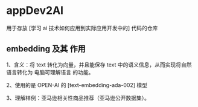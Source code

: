 # appDev2AI
用于存放 [学习 ai 技术如何应用到实际应用开发中的] 代码的仓库

## embedding 及其 作用
1、含义：将 text 转化为向量，并且能保存 text 中的语义信息，从而实现将自然语言转化为 电脑可理解语言 的功能。

2、使用的是 OPEN-AI 的 [text-embedding-ada-002] 模型

3、理解样例：亚马逊相关性商品推荐（亚马逊公开数据集）。